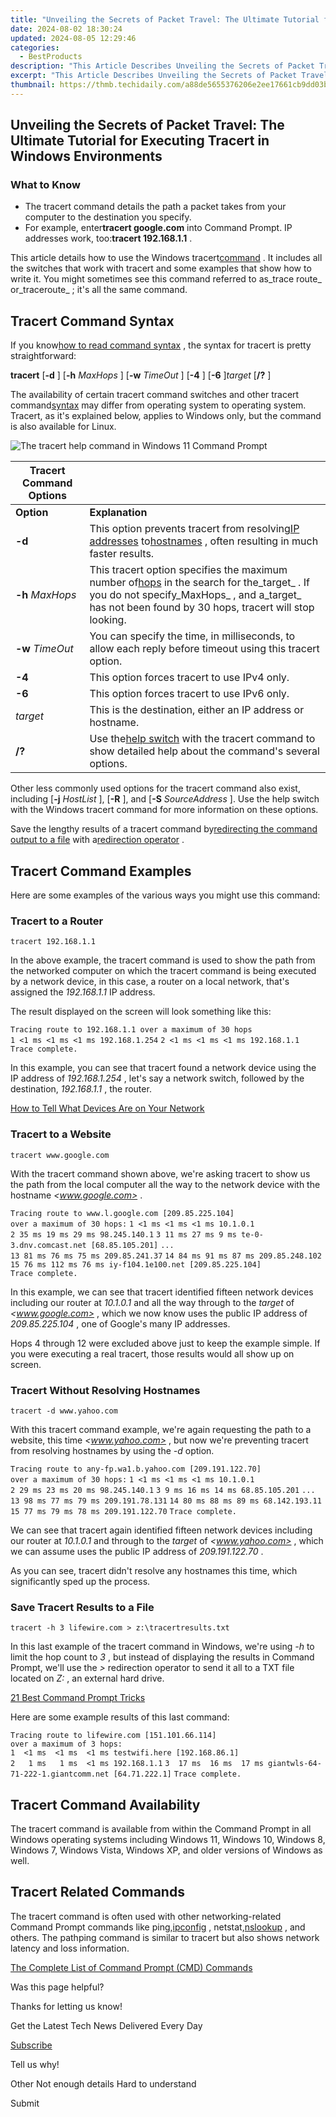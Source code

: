 ```yaml
---
title: "Unveiling the Secrets of Packet Travel: The Ultimate Tutorial for Executing Tracert in Windows Environments"
date: 2024-08-02 18:30:24
updated: 2024-08-05 12:29:46
categories:
  - BestProducts
description: "This Article Describes Unveiling the Secrets of Packet Travel: The Ultimate Tutorial for Executing Tracert in Windows Environments"
excerpt: "This Article Describes Unveiling the Secrets of Packet Travel: The Ultimate Tutorial for Executing Tracert in Windows Environments"
thumbnail: https://thmb.techidaily.com/a88de5655376206e2ee17661cb9dd03b46b68bf81e7fb9a2b0bcd4cf8d7ba0d8.jpg
---
```


## Unveiling the Secrets of Packet Travel: The Ultimate Tutorial for Executing Tracert in Windows Environments
### What to Know

* The tracert command details the path a packet takes from your computer to the destination you specify.
* For example, enter**tracert google.com** into Command Prompt. IP addresses work, too:**tracert 192.168.1.1** .

 This article details how to use the Windows tracert[command](https://www.lifewire.com/what-is-a-command-2625828) . It includes all the switches that work with tracert and some examples that show how to write it. You might sometimes see this command referred to as_trace route_ or_traceroute_ ; it's all the same command.  

## Tracert Command Syntax

 If you know[how to read command syntax](https://www.lifewire.com/how-to-read-command-syntax-2618082) , the syntax for tracert is pretty straightforward:

**tracert** \[**\-d** \] \[**\-h** _MaxHops_ \] \[**\-w** _TimeOut_ \] \[**\-4** \] \[**\-6** \]_target_ \[**/?** \]

 The availability of certain tracert command switches and other tracert command[syntax](https://www.lifewire.com/what-is-syntax-2626014) may differ from operating system to operating system. Tracert, as it's explained below, applies to Windows only, but the command is also available for Linux.

![The tracert help command in Windows 11 Command Prompt](https://www.lifewire.com/thmb/t0M4UG3ExHKZWPdn20Q_f905i5w=/1500x0/filters:no_upscale():max_bytes(150000):strip_icc():format(webp)/tracert-command-51d73acf91b5468fbbec76d21719ea22.png)

| Tracert Command Options |                                                                                                                                                                                                                                                                |
| ----------------------- | -------------------------------------------------------------------------------------------------------------------------------------------------------------------------------------------------------------------------------------------------------------- |
| **Option**              | **Explanation**                                                                                                                                                                                                                                                |
| **\-d**                 | This option prevents tracert from resolving[IP addresses](https://www.lifewire.com/what-is-an-ip-address-2625920) to[hostnames](https://www.lifewire.com/what-is-a-hostname-2625906) , often resulting in much faster results.                               |
| **\-h** _MaxHops_       | This tracert option specifies the maximum number of[hops](https://www.lifewire.com/what-are-hops-hop-counts-2625905) in the search for the_target_ . If you do not specify_MaxHops_ , and a_target_ has not been found by 30 hops, tracert will stop looking. |
| **\-w** _TimeOut_       | You can specify the time, in milliseconds, to allow each reply before timeout using this tracert option.                                                                                                                                                       |
| **\-4**                 | This option forces tracert to use IPv4 only.                                                                                                                                                                                                                   |
| **\-6**                 | This option forces tracert to use IPv6 only.                                                                                                                                                                                                                   |
| _target_                | This is the destination, either an IP address or hostname.                                                                                                                                                                                                     |
| **/?**                  | Use the[help switch](https://www.lifewire.com/help-switch-2625896) with the tracert command to show detailed help about the command's several options.                                                                                                        |

 Other less commonly used options for the tracert command also exist, including \[**\-j** _HostList_ \], \[**\-R** \], and \[**\-S** _SourceAddress_ \]. Use the help switch with the Windows tracert command for more information on these options.

 Save the lengthy results of a tracert command by[redirecting the command output to a file](https://www.lifewire.com/how-to-redirect-command-output-to-a-file-2618084) with a[redirection operator](https://www.lifewire.com/redirection-operator-2625979) .

## Tracert Command Examples

 Here are some examples of the various ways you might use this command:

### Tracert to a Router

 `tracert 192.168.1.1`

 In the above example, the tracert command is used to show the path from the networked computer on which the tracert command is being executed by a network device, in this case, a router on a local network, that's assigned the _192.168.1.1_ IP address.

 The result displayed on the screen will look something like this:

 `Tracing route to 192.168.1.1 over a maximum of 30 hops`
`1 <1 ms <1 ms <1 ms 192.168.1.254`
`2 <1 ms <1 ms <1 ms 192.168.1.1`
`Trace complete.`

 In this example, you can see that tracert found a network device using the IP address of _192.168.1.254_ , let's say a network switch, followed by the destination, _192.168.1.1_ , the router.

[How to Tell What Devices Are on Your Network](https://www.lifewire.com/identify-network-hardware-ip-addresses-on-a-local-network-2624498)

### Tracert to a Website

 `tracert www.google.com`

 With the tracert command shown above, we're asking tracert to show us the path from the local computer all the way to the network device with the hostname _<www.google.com>_ .

 `Tracing route to www.l.google.com [209.85.225.104]`
`over a maximum of 30 hops:`
`1 <1 ms <1 ms <1 ms 10.1.0.1`
`2 35 ms 19 ms 29 ms 98.245.140.1`
`3 11 ms 27 ms 9 ms te-0-3.dnv.comcast.net [68.85.105.201]`
`...`
`13 81 ms 76 ms 75 ms 209.85.241.37`
`14 84 ms 91 ms 87 ms 209.85.248.102`
`15 76 ms 112 ms 76 ms iy-f104.1e100.net [209.85.225.104]`
`Trace complete.`

 In this example, we can see that tracert identified fifteen network devices including our router at _10.1.0.1_ and all the way through to the _target_ of _<www.google.com>_ , which we now know uses the public IP address of _209.85.225.104_ , one of Google's many IP addresses.

 Hops 4 through 12 were excluded above just to keep the example simple. If you were executing a real tracert, those results would all show up on screen.

### Tracert Without Resolving Hostnames

 `tracert -d www.yahoo.com`

 With this tracert command example, we're again requesting the path to a website, this time _<www.yahoo.com>_ , but now we're preventing tracert from resolving hostnames by using the _\-d_ option.

 `Tracing route to any-fp.wa1.b.yahoo.com [209.191.122.70]`
`over a maximum of 30 hops:`
`1 <1 ms <1 ms <1 ms 10.1.0.1`
`2 29 ms 23 ms 20 ms 98.245.140.1`
`3 9 ms 16 ms 14 ms 68.85.105.201`
`...`
`13 98 ms 77 ms 79 ms 209.191.78.131`
`14 80 ms 88 ms 89 ms 68.142.193.11`
`15 77 ms 79 ms 78 ms 209.191.122.70`
`Trace complete.`

 We can see that tracert again identified fifteen network devices including our router at _10.1.0.1_ and through to the _target_ of _<www.yahoo.com>_ , which we can assume uses the public IP address of _209.191.122.70_ .

 As you can see, tracert didn't resolve any hostnames this time, which significantly sped up the process.

### Save Tracert Results to a File

 `tracert -h 3 lifewire.com > z:\tracertresults.txt`

 In this last example of the tracert command in Windows, we're using _\-h_ to limit the hop count to _3_ , but instead of displaying the results in Command Prompt, we'll use the _\>_  redirection operator to send it all to a TXT file located on _Z:_ , an external hard drive.

[21 Best Command Prompt Tricks](https://www.lifewire.com/command-prompt-tricks-and-hacks-2618104)

 Here are some example results of this last command:

 `Tracing route to lifewire.com [151.101.66.114]`
`over a maximum of 3 hops:`
`1  <1 ms  <1 ms  <1 ms testwifi.here [192.168.86.1]`
`2   1 ms   1 ms  <1 ms 192.168.1.1`
`3  17 ms  16 ms  17 ms giantwls-64-71-222-1.giantcomm.net [64.71.222.1]`
`Trace complete.`

## Tracert Command Availability

 The tracert command is available from within the Command Prompt in all Windows operating systems including Windows 11, Windows 10, Windows 8, Windows 7, Windows Vista, Windows XP, and older versions of Windows as well.

## Tracert Related Commands

 The tracert command is often used with other networking-related Command Prompt commands like ping,[ipconfig](https://www.lifewire.com/ip-config-818377) , netstat,[nslookup](https://www.lifewire.com/what-is-nslookup-817516) , and others. The pathping command is similar to tracert but also shows network latency and loss information.

[The Complete List of Command Prompt (CMD) Commands](https://www.lifewire.com/list-of-command-prompt-commands-4092302)

Was this page helpful?

Thanks for letting us know!

 Get the Latest Tech News Delivered Every Day

[Subscribe](https://www.lifewire.com/#)

Tell us why!

 Other  Not enough details  Hard to understand

 Submit

<ins class="adsbygoogle"
     style="display:block"
     data-ad-format="autorelaxed"
     data-ad-client="ca-pub-7571918770474297"
     data-ad-slot="1223367746"></ins>



<ins class="adsbygoogle"
     style="display:block"
     data-ad-client="ca-pub-7571918770474297"
     data-ad-slot="8358498916"
     data-ad-format="auto"
     data-full-width-responsive="true"></ins>
